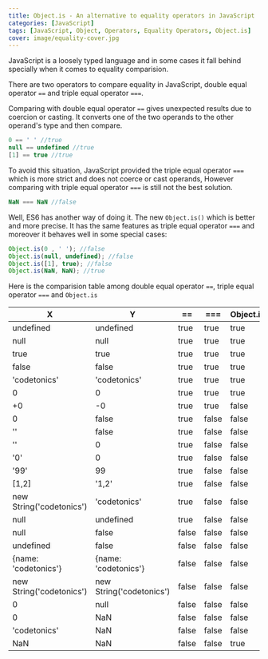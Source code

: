 ```yaml
---
title: Object.is - An alternative to equality operators in JavaScript
categories: [JavaScript]
tags: [JavaScript, Object, Operators, Equality Operators, Object.is]
cover: image/equality-cover.jpg
---
```


JavaScript is a loosely typed language and in some cases it fall behind specially when it comes to equality comparision.

There are two operators to compare equality in JavaScript, double equal operator ```==``` and triple equal operator ```===```.

Comparing with double equal operator ```==``` gives unexpected results due to coercion or casting.
It converts one of the two operands to the other operand's type and then compare.

``` javascript
0 == ' ' //true
null == undefined //true
[1] == true //true
```

To avoid this situation, JavaScript provided the triple equal operator ```===``` which is more strict and does not coerce or cast operands,
However comparing with triple equal operator ```===``` is still not the best solution.

``` javascript
NaN === NaN //false
```

Well, ES6 has another way of doing it. The new ```Object.is()``` which is better and more precise.
It has the same features as triple equal operator ```===``` and moreover it behaves well in some special cases:

``` JavaScript
Object.is(0 , ' '); //false
Object.is(null, undefined); //false
Object.is([1], true); //false
Object.is(NaN, NaN); //true
```

Here is the comparision table among double equal operator ```==```, triple equal operator ```===``` and ```Object.is```


| X | Y | == | === | Object.is |
| - | - | -- | --- | --------- |
| undefined | undefined | true | true | true |
| null | null | true | true | true |
| true | true | true | true | true |
| false | false | true | true | true |
| 'codetonics' | 'codetonics' | true | true | true |
| 0 | 0 | true | true | true |
| +0 | -0 | true | true | false |
| 0 | false | true | false | false |
| '' | false | true | false | false |
| '' | 0 | true | false | false |
| '0' | 0 | true | false | false |
| '99' | 99 | true | false | false |
| [1,2] | '1,2' | true | false | false |
| new String('codetonics') | 'codetonics' | true | false | false |
| null | undefined | true | false | false |
| null | false | false | false | false |
| undefined | false | false | false | false |
| {name: 'codetonics'} | {name: 'codetonics'} | false | false | false |
| new String('codetonics') | new String('codetonics') | false | false | false |
| 0 | null | false | false | false |
| 0 | NaN | false | false | false |
| 'codetonics' | NaN | false | false | false |
| NaN | NaN | false | false | true |

